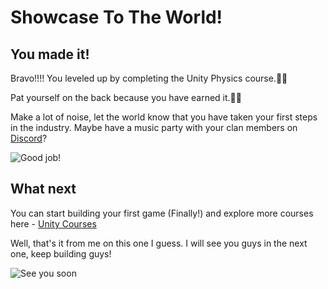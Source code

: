 # Showcase To The World!

## You made it!

Bravo!!!! You leveled up by completing the Unity Physics course.👏🏻

Pat yourself on the back because you have earned it.💪🏻

Make a lot of noise, let the world know that you have taken your first steps in the industry. Maybe have a music party with your clan members on [Discord](https://discord.com/invite/R4hfXhsWjN)?

![Good job!](https://media.giphy.com/media/3o72FcJmLzIdYJdmDe/giphy.gif)

## What next

You can start building your first game (Finally!) and explore more courses here - [Unity Courses](https://academy.outscal.com/unity-course-content/)


Well, that's it from me on this one I guess. I will see you guys in the next one, keep building guys!

![See you soon](https://media.giphy.com/media/12noFudALzfIynHuUp/giphy.gif)
